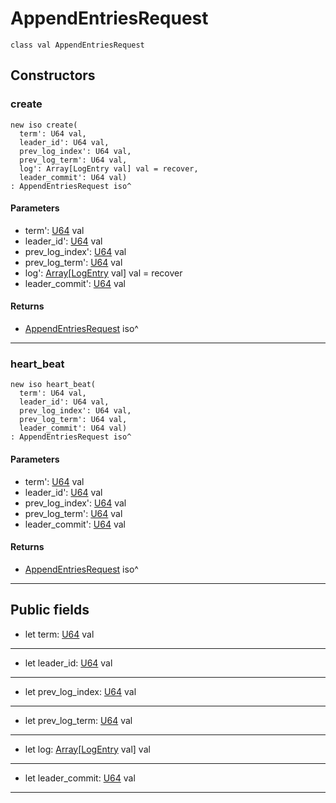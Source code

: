 # AppendEntriesRequest

```pony
class val AppendEntriesRequest
```

## Constructors

### create



```pony
new iso create(
  term': U64 val,
  leader_id': U64 val,
  prev_log_index': U64 val,
  prev_log_term': U64 val,
  log': Array[LogEntry val] val = recover,
  leader_commit': U64 val)
: AppendEntriesRequest iso^
```
#### Parameters

*   term': [U64](builtin-U64) val
*   leader_id': [U64](builtin-U64) val
*   prev_log_index': [U64](builtin-U64) val
*   prev_log_term': [U64](builtin-U64) val
*   log': [Array](builtin-Array)\[[LogEntry](.-raft-LogEntry) val\] val = recover
*   leader_commit': [U64](builtin-U64) val

#### Returns

* [AppendEntriesRequest](.-raft-AppendEntriesRequest) iso^

---

### heart_beat



```pony
new iso heart_beat(
  term': U64 val,
  leader_id': U64 val,
  prev_log_index': U64 val,
  prev_log_term': U64 val,
  leader_commit': U64 val)
: AppendEntriesRequest iso^
```
#### Parameters

*   term': [U64](builtin-U64) val
*   leader_id': [U64](builtin-U64) val
*   prev_log_index': [U64](builtin-U64) val
*   prev_log_term': [U64](builtin-U64) val
*   leader_commit': [U64](builtin-U64) val

#### Returns

* [AppendEntriesRequest](.-raft-AppendEntriesRequest) iso^

---

## Public fields

* let term: [U64](builtin-U64) val

---

* let leader_id: [U64](builtin-U64) val

---

* let prev_log_index: [U64](builtin-U64) val

---

* let prev_log_term: [U64](builtin-U64) val

---

* let log: [Array](builtin-Array)\[[LogEntry](.-raft-LogEntry) val\] val

---

* let leader_commit: [U64](builtin-U64) val

---

